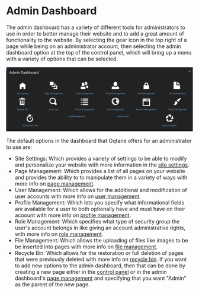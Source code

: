# Admin Dashboard

The admin dashboard has a variety of different tools for administrators to use in order to better manage their website and to add a great amount of functionality to the website. By selecting the gear icon in the top right of a page while being on an administrator account, then selecting the admin dashboard option at the top of the control panel, which will bring up a menu with a variety of options that can be selected.

![adminDash](./assets/admin-dash.png)

The default options in the dashboard that Oqtane offers for an administrator to use are:
* Site Settings: Which provides a variety of settings to be able to modify and personalize your website with more information in the [site settings](site-settings.md).
* Page Management: Which provides a list of all pages on your website and provides the ability to to manipulate them in a variety of ways with more info on [page management](page-management.md).
* User Management: Which allows for the additional and modification of user accounts with more info on [user management](user-management.md).
* Profile Management: Which lets you specify what informational fields are available for a user to both optionally have and must have on their acoount with more info on [profile management](profile-management.md).
* Role Management: Which specifies what type of security group the user's account belongs in like giving an account administrative rights, with more info on [role management](role-management.md).
* File Management: Which allows the uploading of files like images to be be inserted into pages with more info on [file management](file-management.md).
* Recycle Bin: Which allows for the restoration or full deletion of pages that were previously deleted with more info on [recycle bin](recycle-bin.md).
If you want to add new options to the admin dashboard, then that can be done by creating a new page either in the [control panel](../control-panel/control-page.md) or in the admin dashboard's [page management](page-management.md) and specifying that you want "Admin" as the parent of the new page.